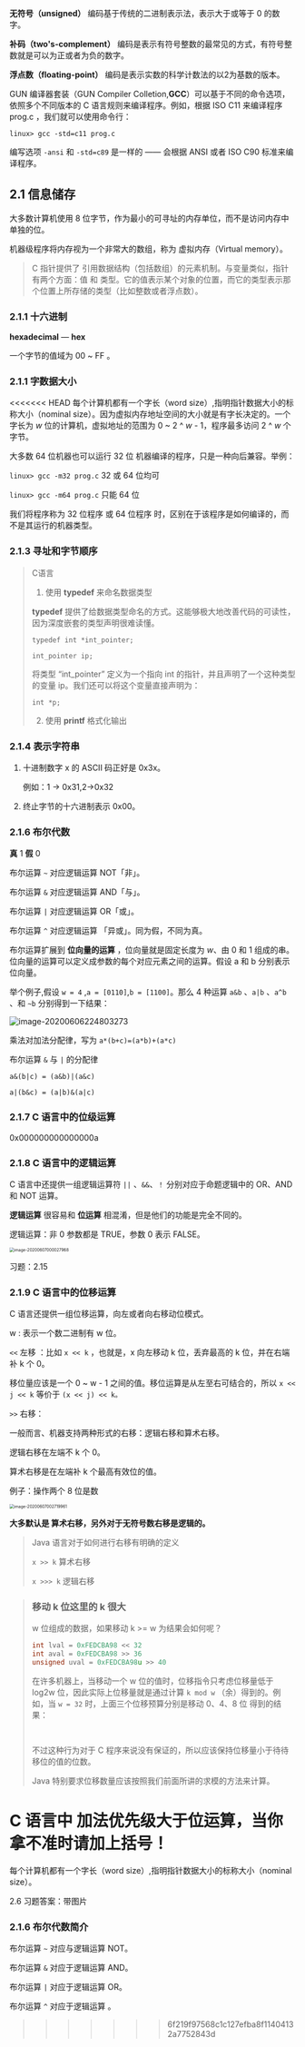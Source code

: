 **无符号（unsigned）** 编码基于传统的二进制表示法，表示大于或等于 0 的数字。

**补码（two's-complement）** 编码是表示有符号整数的最常见的方式，有符号整数就是可以为正或者为负的数字。

**浮点数（floating-point）** 编码是表示实数的科学计数法的以2为基数的版本。

GUN 编译器套装（GUN Compiler Colletion,**GCC**）可以基于不同的命令选项，依照多个不同版本的 C 语言规则来编译程序。例如，根据 ISO C11 来编译程序 prog.c ，我们就可以使用命令行：

`linux> gcc -std=c11 prog.c`

编写选项 `-ansi` 和 `-std=c89` 是一样的 —— 会根据 ANSI 或者 ISO C90 标准来编译程序。

## 2.1 信息储存

大多数计算机使用 8 位字节，作为最小的可寻址的内存单位，而不是访问内存中单独的位。

机器级程序将内存视为一个非常大的数组，称为 虚拟内存（Virtual memory）。

> C 指针提供了 引用数据结构（包括数组）的元素机制。与变量类似，指针有两个方面：值 和 类型。它的值表示某个对象的位置，而它的类型表示那个位置上所存储的类型（比如整数或者浮点数）。

### 2.1.1 十六进制

**hexadecimal** — **hex**

一个字节的值域为 00 ~ FF 。

### 2.1.1 字数据大小

<<<<<<< HEAD
每个计算机都有一个字长（word size）,指明指针数据大小的标称大小（nominal size）。因为虚拟内存地址空间的大小就是有字长决定的。一个字长为 *w* 位的计算机，虚拟地址的范围为 0 ~ 2 ^ *w*  - 1，程序最多访问 2 ^ *w* 个字节。

大多数 64 位机器也可以运行 32 位 机器编译的程序，只是一种向后兼容。举例：

`linux> gcc -m32 prog.c` 32 或 64 位均可

`linux> gcc -m64 prog.c` 只能 64 位

我们将程序称为 32 位程序 或 64 位程序 时，区别在于该程序是如何编译的，而不是其运行的机器类型。



### 2.1.3 寻址和字节顺序

> C语言 
>
> 1. 使用 **typedef** 来命名数据类型
>
> **typedef** 提供了给数据类型命名的方式。这能够极大地改善代码的可读性，因为深度嵌套的类型声明很难读懂。
>
> `typedef int *int_pointer;`
>
> `int_pointer ip;`
>
> 将类型 “int_pointer” 定义为一个指向 int 的指针，并且声明了一个这种类型的变量 ip。我们还可以将这个变量直接声明为：
>
> `int *p;`
>
> 2. 使用 **printf** 格式化输出

### 2.1.4 表示字符串

1. 十进制数字 x 的 ASCII 码正好是 0x3x。

   例如：1 -> 0x31,2->0x32

2. 终止字节的十六进制表示 0x00。

### 2.1.6 布尔代数

**真** 1	**假** 0

布尔运算 `~` 对应逻辑运算 NOT「非」。

布尔运算 `&` 对应逻辑运算 AND「与」。

布尔运算 `|` 对应逻辑运算 OR「或」。

布尔运算 `^` 对应逻辑运算 「异或」。同为假，不同为真。

布尔运算扩展到 **位向量的运算** ，位向量就是固定长度为 *w*、由 0 和 1 组成的串。位向量的运算可以定义成参数的每个对应元素之间的运算。假设 a 和 b 分别表示位向量。

举个例子,假设 `w = 4` ,`a = [0110]`,`b = [1100]`。那么 4 种运算 `a&b` 、`a|b` 、`a^b` 、和 `~b` 分别得到一下结果：

![image-20200606224803273](https://note-austen-1256667106.cos.ap-beijing.myqcloud.com/2020-06-06-144806.png)

乘法对加法分配律，写为 `a*(b+c)=(a*b)+(a*c)`

布尔运算 `&` 与 `|` 的分配律

`a&(b|c) = (a&b)|(a&c)`

`a|(b&c) = (a|b)&(a|c)`

### 2.1.7 C 语言中的位级运算

0x000000000000000a

### 2.1.8 C 语言中的逻辑运算

C 语言中还提供一组逻辑运算符 `||` 、`&&`、`！` 分别对应于命题逻辑中的 OR、AND 和 NOT 运算。

**逻辑运算** 很容易和 **位运算** 相混淆，但是他们的功能是完全不同的。

逻辑运算：非 0 参数都是 TRUE，参数 0 表示 FALSE。

<img src="https://note-austen-1256667106.cos.ap-beijing.myqcloud.com/2020-06-06-160033.png" alt="image-20200607000027968" style="zoom:50%;" />

习题：2.15

### 2.1.9 C 语言中的位移运算

C 语言还提供一组位移运算，向左或者向右移动位模式。

w : 表示一个数二进制有 w 位。

`<<` 左移 ：比如 `x << k` ，也就是，x 向左移动 k 位，丢弃最高的 k 位，并在右端补 k 个 0。

移位量应该是一个 0 ~ w - 1 之间的值。移位运算是从左至右可结合的，所以 `x << j << k` 等价于 `(x << j) << k。`

`>>` 右移：

一般而言、机器支持两种形式的右移：逻辑右移和算术右移。

逻辑右移在左端不 k 个 0。

算术右移是在左端补 k 个最高有效位的值。

例子：操作两个 8 位是数

<img src="https://note-austen-1256667106.cos.ap-beijing.myqcloud.com/2020-06-06-162724.png" alt="image-20200607002719961" style="zoom:50%;" />

**大多默认是 算术右移，另外对于无符号数右移是逻辑的。**

> Java 语言对于如何进行右移有明确的定义
>
> `x >> k` 算术右移
>
> `x >>> k` 逻辑右移

> ### 移动 k 位这里的 k 很大
>
> w 位组成的数据，如果移动 k >= w 为结果会如何呢？
>
> ```c
> int lval = 0xFEDCBA98 << 32
> int aval = 0xFEDCBA98 >> 36
> unsigned uval = 0xFEDCBA98u >> 40
> ```
>
> 在许多机器上，当移动一个 w 位的值时，位移指令只考虑位移量低于 log2w 位，因此实际上位移量就是通过计算 `k mod w` （余）得到的。例如，当 `w = 32` 时，上面三个位移预算分别是移动 0、4、8 位 得到的结果：
>
> ```c
> 
> 
> 
> ```
>
> 不过这种行为对于 C 程序来说没有保证的，所以应该保持位移量小于待待移位的值的位数。
>
> Java 特别要求位移数量应该按照我们前面所讲的求模的方法来计算。

**C 语言中 加法优先级大于位运算，当你拿不准时请加上括号！**
=======
每个计算机都有一个字长（word size）,指明指针数据大小的标称大小（nominal size）。











2.6 习题答案：带图片

### 2.1.6 布尔代数简介

布尔运算 `~` 对应与逻辑运算 NOT。

布尔运算 `&` 对应于逻辑运算 AND。

布尔运算 `|` 对应于逻辑运算 OR。

布尔运算 `^` 对应于逻辑运算 。














>>>>>>> 6f219f97568c1c127efba8f11404132a7752843d



